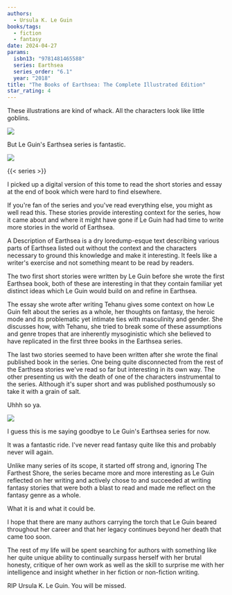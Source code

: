```yaml
---
authors:
  - Ursula K. Le Guin
books/tags:
  - fiction
  - fantasy
date: 2024-04-27
params:
  isbn13: "9781481465588"
  series: Earthsea
  series_order: "6.1"
  year: "2018"
title: "The Books of Earthsea: The Complete Illustrated Edition"
star_rating: 4
---
```


These illustrations are kind of whack. All the characters look like little goblins.

![](sad)

But Le Guin's Earthsea series is fantastic.

![](pumped)

<!--more-->

{{< series >}}

I picked up a digital version of this tome to read the short stories and essay at the end of book which were hard to find elsewhere.

If you're fan of the series and you've read everything else, you might as well read this. These stories provide interesting context for the series, how it came about and where it might have gone if Le Guin had had time to write more stories in the world of Earthsea.

A Description of Earthsea is a dry loredump-esque text describing various parts of Earthsea listed out without the context and the characters necessary to ground this knowledge and make it interesting. It feels like a writer's exercise and not something meant to be read by readers.

The two first short stories were written by Le Guin before she wrote the first Earthsea book, both of these are interesting in that they contain familiar yet distinct ideas which Le Guin would build on and refine in Earthsea.

The essay she wrote after writing Tehanu gives some context on how Le Guin felt about the series as a whole, her thoughts on fantasy, the heroic mode and its problematic yet intimate ties with masculinity and gender. She discusses how, with Tehanu, she tried to break some of these assumptions and genre tropes that are inherently mysoginistic which she believed to have replicated in the first three books in the Earthsea series.

The last two stories seemed to have been written after she wrote the final published book in the series. One being quite disconnected from the rest of the Earthsea stories we've read so far but interesting in its own way. The other presenting us with the death of one of the characters instrumental to the series. Although it's super short and was published posthumously so take it with a grain of salt.

Uhhh so ya.

![](bye)

I guess this is me saying goodbye to Le Guin's Earthsea series for now.

It was a fantastic ride. I've never read fantasy quite like this and probably never will again.

Unlike many series of its scope, it started off strong and, ignoring The Farthest Shore, the series became more and more interesting as Le Guin reflected on her writing and actively chose to and succeeded at writing fantasy stories that were both a blast to read and made me reflect on the fantasy genre as a whole.

What it is and what it could be.

I hope that there are many authors carrying the torch that Le Guin beared throughout her career and that her legacy continues beyond her death that came too soon.

The rest of my life will be spent searching for authors with something like her quite unique ability to continually surpass herself with her brutal honesty, critique of her own work as well as the skill to surprise me with her intelligence and insight whether in her fiction or non-fiction writing.

RIP Ursula K. Le Guin. You will be missed.
